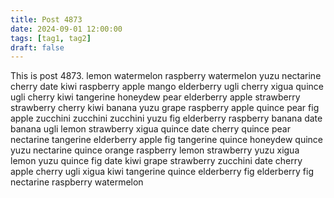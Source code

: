 ```yaml
---
title: Post 4873
date: 2024-09-01 12:00:00
tags: [tag1, tag2]
draft: false
---
```

This is post 4873.
lemon
watermelon
raspberry
watermelon
yuzu
nectarine
cherry
date
kiwi
raspberry
apple
mango
elderberry
ugli
cherry
xigua
quince
ugli
cherry
kiwi
tangerine
honeydew
pear
elderberry
apple
strawberry
strawberry
cherry
kiwi
banana
yuzu
grape
raspberry
apple
quince
pear
fig
apple
zucchini
zucchini
zucchini
yuzu
fig
elderberry
raspberry
banana
date
banana
ugli
lemon
strawberry
xigua
quince
date
cherry
quince
pear
nectarine
tangerine
elderberry
apple
fig
tangerine
quince
honeydew
quince
yuzu
nectarine
quince
orange
raspberry
lemon
strawberry
yuzu
xigua
lemon
yuzu
quince
fig
date
kiwi
grape
strawberry
zucchini
date
cherry
apple
cherry
ugli
xigua
kiwi
tangerine
quince
elderberry
fig
elderberry
fig
nectarine
raspberry
watermelon
